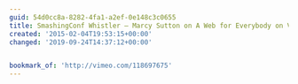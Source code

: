 ```yaml
---
guid: 54d0cc8a-8282-4fa1-a2ef-0e148c3c0655
title: SmashingConf Whistler — Marcy Sutton on A Web for Everybody on Vimeo
created: '2015-02-04T19:53:15+00:00'
changed: '2019-09-24T14:37:12+00:00'


bookmark_of: 'http://vimeo.com/118697675'
---
```




